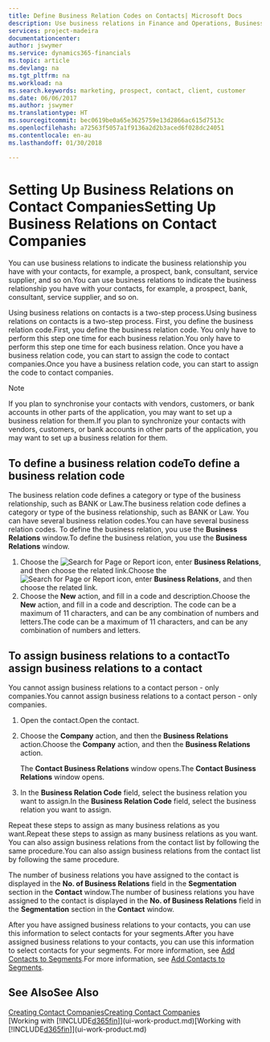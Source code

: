 ```yaml
---
title: Define Business Relation Codes on Contacts| Microsoft Docs
description: Use business relations in Finance and Operations, Business edition to help with marketing and to indicate the business relationship you have with your  prospects, clients, and customers, for example, a bank or service supplier.
services: project-madeira
documentationcenter: 
author: jswymer
ms.service: dynamics365-financials
ms.topic: article
ms.devlang: na
ms.tgt_pltfrm: na
ms.workload: na
ms.search.keywords: marketing, prospect, contact, client, customer
ms.date: 06/06/2017
ms.author: jswymer
ms.translationtype: HT
ms.sourcegitcommit: bec0619be0a65e3625759e13d2866ac615d7513c
ms.openlocfilehash: a72563f5057a1f9136a2d2b3aced6f028dc24051
ms.contentlocale: en-au
ms.lasthandoff: 01/30/2018

---
```

# <a name="setting-up-business-relations-on-contact-companies"></a><span data-ttu-id="0f2d9-103">Setting Up Business Relations on Contact Companies</span><span class="sxs-lookup"><span data-stu-id="0f2d9-103">Setting Up Business Relations on Contact Companies</span></span>
<span data-ttu-id="0f2d9-104">You can use business relations to indicate the business relationship you have with your contacts, for example, a prospect, bank, consultant, service supplier, and so on.</span><span class="sxs-lookup"><span data-stu-id="0f2d9-104">You can use business relations to indicate the business relationship you have with your contacts, for example, a prospect, bank, consultant, service supplier, and so on.</span></span>

<span data-ttu-id="0f2d9-105">Using business relations on contacts is a two-step process.</span><span class="sxs-lookup"><span data-stu-id="0f2d9-105">Using business relations on contacts is a two-step process.</span></span> <span data-ttu-id="0f2d9-106">First, you define the business relation code.</span><span class="sxs-lookup"><span data-stu-id="0f2d9-106">First, you define the business relation code.</span></span> <span data-ttu-id="0f2d9-107">You only have to perform this step one time for each business relation.</span><span class="sxs-lookup"><span data-stu-id="0f2d9-107">You only have to perform this step one time for each business relation.</span></span> <span data-ttu-id="0f2d9-108">Once you have a business relation code, you can start to assign the code to contact companies.</span><span class="sxs-lookup"><span data-stu-id="0f2d9-108">Once you have a business relation code, you can start to assign the code to contact companies.</span></span>

> [!NOTE]  
>   <span data-ttu-id="0f2d9-109">If you plan to synchronise your contacts with vendors, customers, or bank accounts in other parts of the application, you may want to set up a business relation for them.</span><span class="sxs-lookup"><span data-stu-id="0f2d9-109">If you plan to synchronize your contacts with vendors, customers, or bank accounts in other parts of the application, you may want to set up a business relation for them.</span></span>

## <a name="to-define-a-business-relation-code"></a><span data-ttu-id="0f2d9-110">To define a business relation code</span><span class="sxs-lookup"><span data-stu-id="0f2d9-110">To define a business relation code</span></span>
<span data-ttu-id="0f2d9-111">The business relation code defines a category or type of the business relationship, such as BANK or Law.</span><span class="sxs-lookup"><span data-stu-id="0f2d9-111">The business relation code defines a category or type of the business relationship, such as BANK or Law.</span></span> <span data-ttu-id="0f2d9-112">You can have several business relation codes.</span><span class="sxs-lookup"><span data-stu-id="0f2d9-112">You can have several business relation codes.</span></span> <span data-ttu-id="0f2d9-113">To define the business relation, you use the **Business Relations** window.</span><span class="sxs-lookup"><span data-stu-id="0f2d9-113">To define the business relation, you use the **Business Relations** window.</span></span>

1. <span data-ttu-id="0f2d9-114">Choose the ![Search for Page or Report](media/ui-search/search_small.png "Search for Page or Report icon") icon, enter **Business Relations**, and then choose the related link.</span><span class="sxs-lookup"><span data-stu-id="0f2d9-114">Choose the ![Search for Page or Report](media/ui-search/search_small.png "Search for Page or Report icon") icon, enter **Business Relations**, and then choose the related link.</span></span>
2. <span data-ttu-id="0f2d9-115">Choose the **New** action, and fill in a code and description.</span><span class="sxs-lookup"><span data-stu-id="0f2d9-115">Choose the **New** action, and fill in a code and description.</span></span> <span data-ttu-id="0f2d9-116">The code can be a maximum of 11 characters, and can be any combination of numbers and letters.</span><span class="sxs-lookup"><span data-stu-id="0f2d9-116">The code can be a maximum of 11 characters, and can be any combination of numbers and letters.</span></span>

## <a name="AssignBusRelContact"></a> <span data-ttu-id="0f2d9-117">To assign business relations to a contact</span><span class="sxs-lookup"><span data-stu-id="0f2d9-117">To assign business relations to a contact</span></span>
<span data-ttu-id="0f2d9-118">You cannot assign business relations to a contact person - only companies.</span><span class="sxs-lookup"><span data-stu-id="0f2d9-118">You cannot assign business relations to a contact person - only companies.</span></span>

1. <span data-ttu-id="0f2d9-119">Open the contact.</span><span class="sxs-lookup"><span data-stu-id="0f2d9-119">Open the contact.</span></span>
2. <span data-ttu-id="0f2d9-120">Choose the **Company** action, and then the **Business Relations** action.</span><span class="sxs-lookup"><span data-stu-id="0f2d9-120">Choose the **Company** action, and then the **Business Relations** action.</span></span>

    <span data-ttu-id="0f2d9-121">The **Contact Business Relations** window opens.</span><span class="sxs-lookup"><span data-stu-id="0f2d9-121">The **Contact Business Relations** window opens.</span></span>
3. <span data-ttu-id="0f2d9-122">In the **Business Relation Code** field, select the business relation you want to assign.</span><span class="sxs-lookup"><span data-stu-id="0f2d9-122">In the **Business Relation Code** field, select the business relation you want to assign.</span></span>

<span data-ttu-id="0f2d9-123">Repeat these steps to assign as many business relations as you want.</span><span class="sxs-lookup"><span data-stu-id="0f2d9-123">Repeat these steps to assign as many business relations as you want.</span></span> <span data-ttu-id="0f2d9-124">You can also assign business relations from the contact list by following the same procedure.</span><span class="sxs-lookup"><span data-stu-id="0f2d9-124">You can also assign business relations from the contact list by following the same procedure.</span></span>

<span data-ttu-id="0f2d9-125">The number of business relations you have assigned to the contact is displayed in the **No. of Business Relations** field in the **Segmentation** section in the **Contact** window.</span><span class="sxs-lookup"><span data-stu-id="0f2d9-125">The number of business relations you have assigned to the contact is displayed in the **No. of Business Relations** field in the **Segmentation** section in the **Contact** window.</span></span>

<span data-ttu-id="0f2d9-126">After you have assigned business relations to your contacts, you can use this information to select contacts for your segments.</span><span class="sxs-lookup"><span data-stu-id="0f2d9-126">After you have assigned business relations to your contacts, you can use this information to select contacts for your segments.</span></span> <span data-ttu-id="0f2d9-127">For more information, see [Add Contacts to Segments](marketing-add-contact-segment.md).</span><span class="sxs-lookup"><span data-stu-id="0f2d9-127">For more information, see [Add Contacts to Segments](marketing-add-contact-segment.md).</span></span>

## <a name="see-also"></a><span data-ttu-id="0f2d9-128">See Also</span><span class="sxs-lookup"><span data-stu-id="0f2d9-128">See Also</span></span>
[<span data-ttu-id="0f2d9-129">Creating Contact Companies</span><span class="sxs-lookup"><span data-stu-id="0f2d9-129">Creating Contact Companies</span></span>](marketing-create-contact-companies.md)  
<span data-ttu-id="0f2d9-130">[Working with [!INCLUDE[d365fin](includes/d365fin_md.md)]](ui-work-product.md)</span><span class="sxs-lookup"><span data-stu-id="0f2d9-130">[Working with [!INCLUDE[d365fin](includes/d365fin_md.md)]](ui-work-product.md)</span></span>

